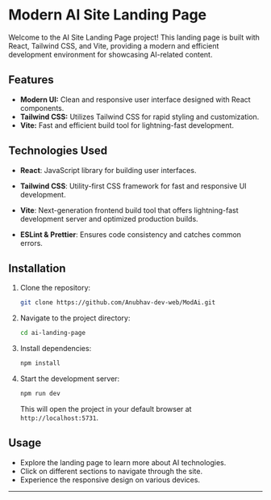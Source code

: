 

# Modern AI  Site Landing Page

Welcome to the AI Site Landing Page project! This landing page is built with React, Tailwind CSS, and Vite, providing a modern and efficient development environment for showcasing AI-related content.

## Features

- **Modern UI:** Clean and responsive user interface designed with React components.
- **Tailwind CSS:** Utilizes Tailwind CSS for rapid styling and customization.
- **Vite:** Fast and efficient build tool for lightning-fast development.

## Technologies Used

- **React**: JavaScript library for building user interfaces.
- **Tailwind CSS**: Utility-first CSS framework for fast and responsive UI development.
- **Vite**: Next-generation frontend build tool that offers lightning-fast development server and optimized production builds.

- **ESLint & Prettier**: Ensures code consistency and catches common errors.


## Installation

1. Clone the repository:
   ```bash
   git clone https://github.com/Anubhav-dev-web/ModAi.git
   ```
2. Navigate to the project directory:
   ```bash
   cd ai-landing-page
   ```
3. Install dependencies:
   ```bash
   npm install
   ```
4. Start the development server:
   ```bash
   npm run dev
   ```
   This will open the project in your default browser at `http://localhost:5731`.

## Usage

- Explore the landing page to learn more about AI technologies.
- Click on different sections to navigate through the site.
- Experience the responsive design on various devices.



---


